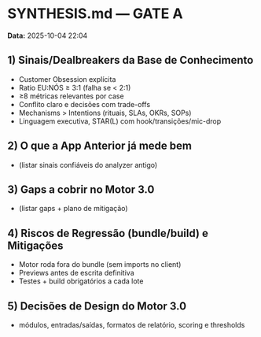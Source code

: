 # SYNTHESIS.md — GATE A
**Data:** 2025-10-04 22:04

## 1) Sinais/Dealbreakers da Base de Conhecimento
- Customer Obsession explícita
- Ratio EU:NÓS ≥ 3:1 (falha se < 2:1)
- ≥8 métricas relevantes por case
- Conflito claro e decisões com trade-offs
- Mechanisms > Intentions (rituais, SLAs, OKRs, SOPs)
- Linguagem executiva, STAR(L) com hook/transições/mic-drop

## 2) O que a App Anterior já mede bem
- (listar sinais confiáveis do analyzer antigo)

## 3) Gaps a cobrir no Motor 3.0
- (listar gaps + plano de mitigação)

## 4) Riscos de Regressão (bundle/build) e Mitigações
- Motor roda fora do bundle (sem imports no client)
- Previews antes de escrita definitiva
- Testes + build obrigatórios a cada lote

## 5) Decisões de Design do Motor 3.0
- módulos, entradas/saídas, formatos de relatório, scoring e thresholds
